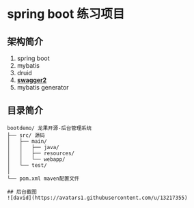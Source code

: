 # spring boot 练习项目
## 架构简介
1.	spring boot
2.	mybatis
3.	druid
4.	**[swagger2](https://swagger.io/)**
5.	mybatis generator

## 目录简介
```
bootdemo/ 龙果开源-后台管理系统
├── src/ 源码
│   ├── main/
│   │   ├── java/
│   │   ├── resources/
│   │   └── webapp/
│   └── test/
│
└── pom.xml maven配置文件

## 后台截图
![david](https://avatars1.githubusercontent.com/u/13217355)
